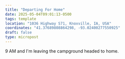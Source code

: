 ```yaml
---
title: "Departing For Home"
date: 2025-05-04T09:01:13-0500
tags: template
location: "1036 Highway S71, Knoxville, IA, USA"
coordinates: "41.37689808864298, -93.02400277550925"
draft: false
type: micropost
---
```

9 AM and I'm leaving the campground headed to home. 